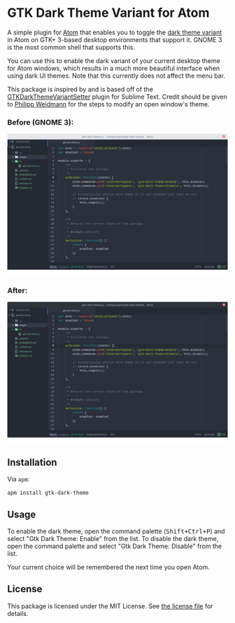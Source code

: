 # GTK Dark Theme Variant for Atom
A simple plugin for [Atom](http://atom.io) that enables you to toggle the [dark theme variant](https://developer.gnome.org/gtk3/3.0/GtkSettings.html#GtkSettings--gtk-application-prefer-dark-theme) in Atom on GTK+ 3-based desktop environments that support it. GNOME 3 is the most common shell that supports this.

You can use this to enable the dark variant of your current desktop theme for Atom windows, which results in a much more beautiful interface when using dark UI themes. Note that this currently does not affect the menu bar.

This package is inspired by and is based off of the [GTKDarkThemeVariantSetter](https://github.com/p-e-w/GTKDarkThemeVariantSetter) plugin for Sublime Text. Credit should be given to [Philipp Weidmann](http://github.com/p-e-w) for the steps to modify an open window's theme.

### Before (GNOME 3):
![Before](images/before.png)

### After:
![After](images/after.png)

## Installation
Via `apm`:

    apm install gtk-dark-theme

## Usage
To enable the dark theme, open the command palette (<kbd>Shift+Ctrl+P</kbd>) and select "Gtk Dark Theme: Enable" from the list. To disable the dark theme, open the command palette and select "Gtk Dark Theme: Disable" from the list.

Your current choice will be remembered the next time you open Atom.

## License
This package is licensed under the MIT License. See [the license file](LICENSE.md) for details.
